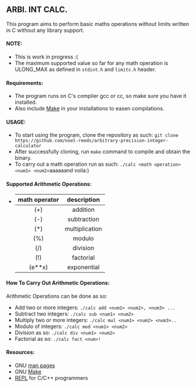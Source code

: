 ## ARBI. INT CALC.
This program aims to perform basic maths operations without limits written in C without any library support. 

#### NOTE:
- This is work in progress :(
- The maximum supported value so far for any math operation is ULONG_MAX as defined in `stdint.h` and `limits.h` header.

#### Requirements:
- The program runs on C's compiler gcc or cc, so make sure you have it installed.
- Also include [Make](https://www.gnu.org/software/make/) in your installations to easen compilations.

#### USAGE:
- To start using the program, clone the repository as such:
  `git clone https://github.com/noel-reeds/arbitrary-precision-integer-calculator`
- After successfully cloning, run `make` command to compile and obtain the binary.
- To carry out a math operation run as such:
  `./calc <math operation> <num1> <num2>`aaaaaand voila:)

#### Supported Arithmetic Operations:

- |math operator | description  |
  |    :---:     |    :---:     |
  |  (+)         | addition     |
  |  (-)         | subtraction  |
  |  (\*)        | multiplication |
  |  (%)         | modulo       |
  |  (/)         | division     |
  |  (!)         | factorial    |
  |  (e**x)      | exponential  |

#### How To Carry Out Arithmetic Operations:
Arithmetic Operations can be done as so:

- Add two or more integers: `./calc add <num1> <num2>, <num3> ...`
- Subtract two integers: `./calc sub <num1> <num2>`
- Multiply two or more integers: `./calc mul <num1> <num2> <num3>..`
- Modulo of integers: `./calc mod <num1> <num2>`
- Division as so: `./calc div <num1> <num2>`
- Factorial as so: `./calc fact <num>!`



#### Resources:
- GNU [man pages](https://www.gnu.org/)
- GNU [Make](https://www.gnu.org/software/make/)
- [REPL](https://codeberg.org/andybalaam/igcc) for C/C++ programmers
